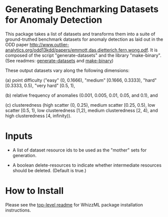 # Generating Benchmarking Datasets for Anomaly Detection

This package takes a list of datasets and transforms them into a suite
of ground-truthed benchmark datasets for anomaly detection as laid out
in the ODD paper
http://www.outlier-analytics.org/odd13kdd/papers/emmott,das,dietterich,fern,wong.pdf. It
is composed of the script "generate-datasets" and the library
"make-binary". (See readmes:
[generate-datasets](/generate-datasets/readme.md) and
[make-binary](/make-binary/readme.md))

These output datasets vary along the following dimensions:

(a) point difficulty ("easy" (0, 0.1666), "medium" [0.1666, 0.3333),
"hard" [0.3333, 0.5), "very hard" [0.5, 1),

(b) relative frequency of anomalies (0.001, 0.005, 0.01, 0.05, and
0.1), and

(c) clusteredness (high scatter (0, 0.25), medium scatter [0.25, 0.5),
low scatter [0.5, 1), low clusteredness [1,2), medium clusteredness
[2, 4), and high clusteredness [4, infinity)).

# Inputs

- A list of dataset resource ids to be used as the "mother" sets for
  generation.

- A boolean delete-resources to indicate whether intermediate
  resources should be deleted. (Default is true.)

# How to Install

Please see the [top-level readme](../readme.md) for WhizzML package
installation instructions.

